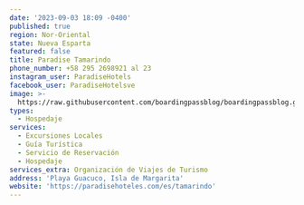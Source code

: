 ```yaml
---
date: '2023-09-03 18:09 -0400'
published: true
region: Nor-Oriental
state: Nueva Esparta
featured: false
title: Paradise Tamarindo
phone_number: +58 295 2698921 al 23
instagram_user: ParadiseHotels
facebook_user: ParadiseHotelsve
image: >-
  https://raw.githubusercontent.com/boardingpassblog/boardingpassblog.github.io/main/assets/images/Paradaise-Hotels-Logo.jpg
types:
  - Hospedaje
services:
  - Excursiones Locales
  - Guía Turística
  - Servicio de Reservación
  - Hospedaje
services_extra: Organización de Viajes de Turismo
address: 'Playa Guacuco, Isla de Margarita'
website: 'https://paradisehoteles.com/es/tamarindo'
---
```


